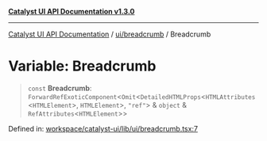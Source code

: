 [**Catalyst UI API Documentation v1.3.0**](../../../README.md)

---

[Catalyst UI API Documentation](../../../README.md) / [ui/breadcrumb](../README.md) / Breadcrumb

# Variable: Breadcrumb

> `const` **Breadcrumb**: `ForwardRefExoticComponent`\<`Omit`\<`DetailedHTMLProps`\<`HTMLAttributes`\<`HTMLElement`\>, `HTMLElement`\>, `"ref"`\> & `object` & `RefAttributes`\<`HTMLElement`\>\>

Defined in: [workspace/catalyst-ui/lib/ui/breadcrumb.tsx:7](https://github.com/TheBranchDriftCatalyst/catalyst-ui/blob/main/lib/ui/breadcrumb.tsx#L7)
